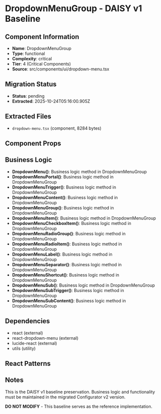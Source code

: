 # DropdownMenuGroup - DAISY v1 Baseline

## Component Information

- **Name**: DropdownMenuGroup
- **Type**: functional
- **Complexity**: critical
- **Tier**: 4 (Critical Components)
- **Source**: src/components/ui/dropdown-menu.tsx

## Migration Status

- **Status**: pending
- **Extracted**: 2025-10-24T05:16:00.905Z

## Extracted Files

- `dropdown-menu.tsx` (component, 8284 bytes)

## Component Props



## Business Logic

- **DropdownMenu()**: Business logic method in DropdownMenuGroup
- **DropdownMenuPortal()**: Business logic method in DropdownMenuGroup
- **DropdownMenuTrigger()**: Business logic method in DropdownMenuGroup
- **DropdownMenuContent()**: Business logic method in DropdownMenuGroup
- **DropdownMenuGroup()**: Business logic method in DropdownMenuGroup
- **DropdownMenuItem()**: Business logic method in DropdownMenuGroup
- **DropdownMenuCheckboxItem()**: Business logic method in DropdownMenuGroup
- **DropdownMenuRadioGroup()**: Business logic method in DropdownMenuGroup
- **DropdownMenuRadioItem()**: Business logic method in DropdownMenuGroup
- **DropdownMenuLabel()**: Business logic method in DropdownMenuGroup
- **DropdownMenuSeparator()**: Business logic method in DropdownMenuGroup
- **DropdownMenuShortcut()**: Business logic method in DropdownMenuGroup
- **DropdownMenuSub()**: Business logic method in DropdownMenuGroup
- **DropdownMenuSubTrigger()**: Business logic method in DropdownMenuGroup
- **DropdownMenuSubContent()**: Business logic method in DropdownMenuGroup

## Dependencies

- react (external)
- react-dropdown-menu (external)
- lucide-react (external)
- utils (utility)

## React Patterns



## Notes

This is the DAISY v1 baseline preservation. Business logic and functionality
must be maintained in the migrated Configurator v2 version.

**DO NOT MODIFY** - This baseline serves as the reference implementation.
